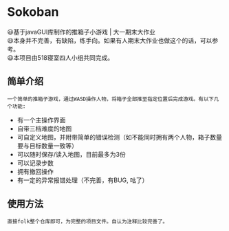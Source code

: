 # Sokoban
:smiley:基于javaGUI库制作的推箱子小游戏 | 大一期末大作业</br>
:smiley:本身并不完善，有缺陷，练手向。如果有人期末大作业也做这个的话，可以参考。</br>
:smiley:本项目由518寝室四人小组共同完成。

## 简单介绍
    一个简单的推箱子游戏，通过WASD操作人物，将箱子全部推至指定位置后完成游戏。有以下几个功能:
- 有一个主操作界面
- 自带三档难度的地图
- 可自定义地图，并附带简单的错误检测（如不能同时拥有两个人物，箱子数量要与目标数量一致等）
- 可以随时保存/读入地图，目前最多为3份
- 可以记录步数
- 拥有撤回操作
- 有一定的异常报错处理（不完善，有BUG, 咕了）

## 使用方法
    直接folk整个仓库即可，为完整的项目文件。自认为注释比较完善了。
